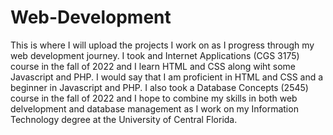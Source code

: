 # Web-Development
This is where I will upload the projects I work on as I progress through my web development journey. 
I took and Internet Applications (CGS 3175) course in the fall of 2022 and I learn HTML and CSS along wiht some Javascript and PHP. I would say that I am proficient in HTML and CSS and a beginner in Javascript and PHP. I also took a Database Concepts (2545) course  in the fall of 2022 and I hope to combine my skills in both web delvelopment and database management as I work on my Information Technology degree at the University of Central Florida.

